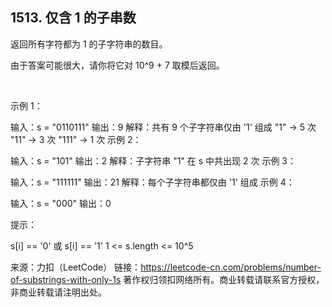 ## 1513. 仅含 1 的子串数


返回所有字符都为 1 的子字符串的数目。

由于答案可能很大，请你将它对 10^9 + 7 取模后返回。

 

示例 1：

输入：s = "0110111"
输出：9
解释：共有 9 个子字符串仅由 '1' 组成
"1" -> 5 次
"11" -> 3 次
"111" -> 1 次
示例 2：

输入：s = "101"
输出：2
解释：子字符串 "1" 在 s 中共出现 2 次
示例 3：

输入：s = "111111"
输出：21
解释：每个子字符串都仅由 '1' 组成
示例 4：

输入：s = "000"
输出：0
 

提示：

s[i] == '0' 或 s[i] == '1'
1 <= s.length <= 10^5

来源：力扣（LeetCode）
链接：https://leetcode-cn.com/problems/number-of-substrings-with-only-1s
著作权归领扣网络所有。商业转载请联系官方授权，非商业转载请注明出处。